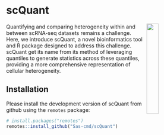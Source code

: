 
 

# scQuant
<img align="right" src="https://user-images.githubusercontent.com/52276989/229894417-bb5e978c-cb1d-4606-8d2c-1b82c137e52e.png" width=25% height=25%>

Quantifying and comparing heterogeneity within and between scRNA-seq datasets remains a challenge. Here, we introduce scQuant, a novel bioinformatics tool and R package  designed to address this challenge. scQuant get its name from its method of leveraging quantiles to generate statistics across these quantiles, providing a more comprehensive representation of cellular heterogeneity. 
 

## Installation
Please install the development version of scQuant from github using the `remotes` package: 

``` r
# install.packages("remotes")
remotes::install_github("Sas-cmd/scQuant")
```


